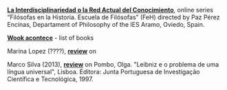 **[La Interdisciplinariedad o la Red Actual del Conocimiento](https://www.youtube.com/watch?v=zWHHvijaJ1I)**, online series “Filósofas en la Historia. Escuela de Filósofas” (FeH) directed by Paz Pérez Encinas, Departament of Philosophy of the IES Aramo, Oviedo, Spain.

**[Wook acontece](https://www.wook.pt/wookacontece/autores/autor?id=5779&srsltid=AfmBOoouFVLdylQPMd5_3hZRd1khnsq7Bje6fac26ZrvCgOrFjV5SmrA)** - list of books  

Marina Lopez (????), **[review]()** on 

Marco Silva (2013), **[review](https://periodicos.ufc.br/argumentos/article/view/19037/29756)** on Pombo, Olga.  "Leibniz e o problema de uma língua universal",  Lisboa.  Editora:  Junta  Portuguesa  de  Investigação Científica e Tecnológica, 1997. 
